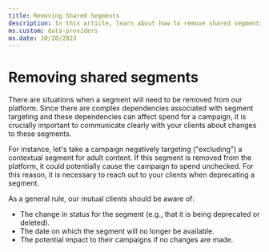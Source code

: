 ```yaml
---
title: Removing Shared Segments
description: In this article, learn about how to remove shared segments.
ms.custom: data-providers
ms.date: 10/28/2023
---
```


# Removing shared segments

There are situations when a segment will need to be removed from our platform. Since there are complex dependencies associated with segment targeting and these dependencies can affect spend for a campaign, it is crucially important to communicate clearly with your clients about changes to these segments.

For instance, let's take a campaign negatively targeting ("excluding") a contextual segment for adult content. If this segment is removed from the platform, it could potentially cause the campaign to spend unchecked. For this reason, it is necessary to reach out to your clients when deprecating a segment.

As a general rule, our mutual clients should be aware of:

- The change in status for the segment (e.g., that it is being deprecated or deleted).
- The date on which the segment will no longer be available.
- The potential impact to their campaigns if no changes are made.

